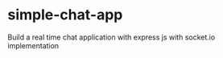 # simple-chat-app

Build a real time chat application with express js with socket.io implementation
